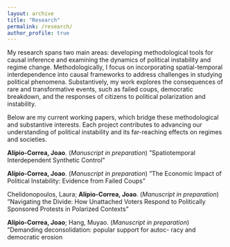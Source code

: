 ```yaml
---
layout: archive
title: "Research"
permalink: /research/
author_profile: true
---
```


My research spans two main areas: developing methodological tools for
causal inference and examining the dynamics of political instability and
regime change. Methodologically, I focus on incorporating
spatial-temporal interdependence into causal frameworks to address
challenges in studying political phenomena. Substantively, my work
explores the consequences of rare and transformative events, such as
failed coups, democratic breakdown, and the responses of citizens to
political polarization and instability.

Below are my current working papers, which bridge these methodological
and substantive interests. Each project contributes to advancing our
understanding of political instability and its far-reaching effects on
regimes and societies.

**Alípio-Correa, Joao**. (*Manuscript in preparation*) ”Spatiotemporal
Interdependent Synthetic Control”

**Alípio-Correa, Joao**. (*Manuscript in preparation*) ”The Economic
Impact of Political Instability: Evidence from Failed Coups”

Chelidonopoulos, Laura; **Alípio-Correa, Joao**. (*Manuscript in preparation*) ”Navigating the
Divide: How Unattached Voters Respond to Politically Sponsored Protests
in Polarized Contexts”

**Alípio-Correa, Joao**; Hang, Muyao. (*Manuscript in preparation*)
”Demanding deconsolidation: popular support for autoc- racy and
democratic erosion
